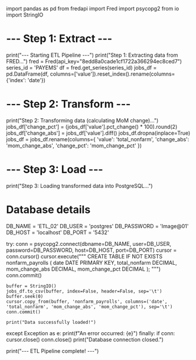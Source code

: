 import pandas as pd
from fredapi import Fred
import psycopg2
from io import StringIO

# --- Step 1: Extract ---
print("--- Starting ETL Pipeline ---")
print("Step 1: Extracting data from FRED...")
fred = Fred(api_key="8edd8a0cade1cf1722a366294ec8ced7")
series_id = 'PAYEMS'
df = fred.get_series(series_id)
jobs_df = pd.DataFrame(df, columns=['value']).reset_index().rename(columns={'index': 'date'})

# --- Step 2: Transform ---
print("Step 2: Transforming data (calculating MoM change)...")
jobs_df['change_pct'] = (jobs_df['value'].pct_change() * 100).round(2)
jobs_df['change_abs'] = jobs_df['value'].diff()
jobs_df.dropna(inplace=True)
jobs_df = jobs_df.rename(columns={
    'value': 'total_nonfarm',
    'change_abs': 'mom_change_abs',
    'change_pct': 'mom_change_pct'
})

# --- Step 3: Load ---
print("Step 3: Loading transformed data into PostgreSQL...")
# Database details
DB_NAME = 'ETL_02'
DB_USER = 'postgres'
DB_PASSWORD = 'Image@01'
DB_HOST = 'localhost'
DB_PORT = '5432'

try:
    conn = psycopg2.connect(dbname=DB_NAME, user=DB_USER, password=DB_PASSWORD, host=DB_HOST, port=DB_PORT)
    cursor = conn.cursor()
    cursor.execute("""
        CREATE TABLE IF NOT EXISTS nonfarm_payrolls (
            date DATE PRIMARY KEY,
            total_nonfarm DECIMAL,
            mom_change_abs DECIMAL,
            mom_change_pct DECIMAL
        );
    """)
    conn.commit()

    buffer = StringIO()
    jobs_df.to_csv(buffer, index=False, header=False, sep='\t')
    buffer.seek(0)
    cursor.copy_from(buffer, 'nonfarm_payrolls', columns=('date', 'total_nonfarm', 'mom_change_abs', 'mom_change_pct'), sep='\t')
    conn.commit()

    print("Data successfully loaded!")
except Exception as e:
    print(f"An error occurred: {e}")
finally:
    if conn:
        cursor.close()
        conn.close()
        print("Database connection closed.")

print("--- ETL Pipeline complete! ---")
